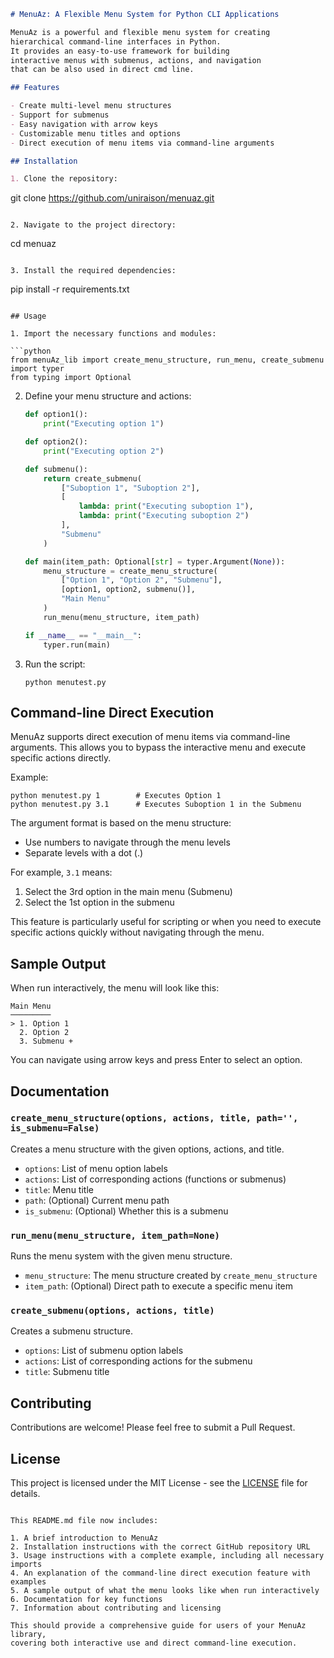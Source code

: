 ```markdown
# MenuAz: A Flexible Menu System for Python CLI Applications

MenuAz is a powerful and flexible menu system for creating
hierarchical command-line interfaces in Python.
It provides an easy-to-use framework for building
interactive menus with submenus, actions, and navigation
that can be also used in direct cmd line.

## Features

- Create multi-level menu structures
- Support for submenus
- Easy navigation with arrow keys
- Customizable menu titles and options
- Direct execution of menu items via command-line arguments

## Installation

1. Clone the repository:
   ```
   git clone https://github.com/uniraison/menuaz.git
   ```

2. Navigate to the project directory:
   ```
   cd menuaz
   ```

3. Install the required dependencies:
   ```
   pip install -r requirements.txt
   ```

## Usage

1. Import the necessary functions and modules:

   ```python
   from menuAz_lib import create_menu_structure, run_menu, create_submenu
   import typer
   from typing import Optional
   ```

2. Define your menu structure and actions:

   ```python
   def option1():
       print("Executing option 1")

   def option2():
       print("Executing option 2")

   def submenu():
       return create_submenu(
           ["Suboption 1", "Suboption 2"],
           [
               lambda: print("Executing suboption 1"),
               lambda: print("Executing suboption 2")
           ],
           "Submenu"
       )

   def main(item_path: Optional[str] = typer.Argument(None)):
       menu_structure = create_menu_structure(
           ["Option 1", "Option 2", "Submenu"],
           [option1, option2, submenu()],
           "Main Menu"
       )
       run_menu(menu_structure, item_path)

   if __name__ == "__main__":
       typer.run(main)
   ```

3. Run the script:

   ```
   python menutest.py
   ```

## Command-line Direct Execution

MenuAz supports direct execution of menu items via command-line arguments. This allows you to bypass the interactive menu and execute specific actions directly.

Example:

```
python menutest.py 1        # Executes Option 1
python menutest.py 3.1      # Executes Suboption 1 in the Submenu
```

The argument format is based on the menu structure:
- Use numbers to navigate through the menu levels
- Separate levels with a dot (.)

For example, `3.1` means:
1. Select the 3rd option in the main menu (Submenu)
2. Select the 1st option in the submenu

This feature is particularly useful for scripting or when you need to execute specific actions quickly without navigating through the menu.

## Sample Output

When run interactively, the menu will look like this:

```
Main Menu
─────────
> 1. Option 1
  2. Option 2
  3. Submenu +
```

You can navigate using arrow keys and press Enter to select an option.

## Documentation

### `create_menu_structure(options, actions, title, path='', is_submenu=False)`

Creates a menu structure with the given options, actions, and title.

- `options`: List of menu option labels
- `actions`: List of corresponding actions (functions or submenus)
- `title`: Menu title
- `path`: (Optional) Current menu path
- `is_submenu`: (Optional) Whether this is a submenu

### `run_menu(menu_structure, item_path=None)`

Runs the menu system with the given menu structure.

- `menu_structure`: The menu structure created by `create_menu_structure`
- `item_path`: (Optional) Direct path to execute a specific menu item

### `create_submenu(options, actions, title)`

Creates a submenu structure.

- `options`: List of submenu option labels
- `actions`: List of corresponding actions for the submenu
- `title`: Submenu title

## Contributing

Contributions are welcome! Please feel free to submit a Pull Request.

## License

This project is licensed under the MIT License - see the [LICENSE](LICENSE) file for details.
```

This README.md file now includes:

1. A brief introduction to MenuAz
2. Installation instructions with the correct GitHub repository URL
3. Usage instructions with a complete example, including all necessary imports
4. An explanation of the command-line direct execution feature with examples
5. A sample output of what the menu looks like when run interactively
6. Documentation for key functions
7. Information about contributing and licensing

This should provide a comprehensive guide for users of your MenuAz library,
covering both interactive use and direct command-line execution.
